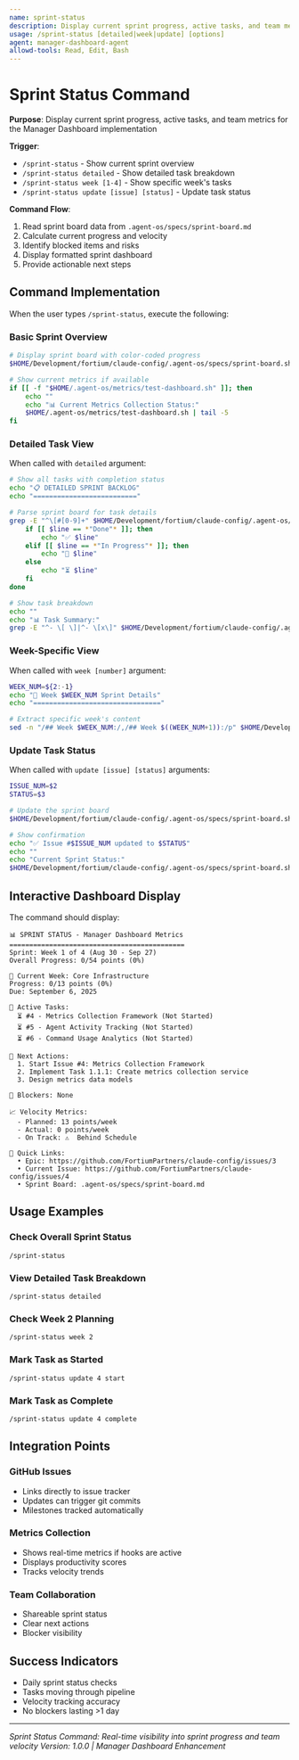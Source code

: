 ```yaml
---
name: sprint-status
description: Display current sprint progress, active tasks, and team metrics for project management
usage: /sprint-status [detailed|week|update] [options]
agent: manager-dashboard-agent
allowd-tools: Read, Edit, Bash
---
```


# Sprint Status Command

**Purpose**: Display current sprint progress, active tasks, and team metrics for the Manager Dashboard implementation

**Trigger**:

- `/sprint-status` - Show current sprint overview
- `/sprint-status detailed` - Show detailed task breakdown
- `/sprint-status week [1-4]` - Show specific week's tasks
- `/sprint-status update [issue] [status]` - Update task status

**Command Flow**:

1. Read sprint board data from `.agent-os/specs/sprint-board.md`
2. Calculate current progress and velocity
3. Identify blocked items and risks
4. Display formatted sprint dashboard
5. Provide actionable next steps

## Command Implementation

When the user types `/sprint-status`, execute the following:

### Basic Sprint Overview

```bash
# Display sprint board with color-coded progress
$HOME/Development/fortium/claude-config/.agent-os/specs/sprint-board.sh show

# Show current metrics if available
if [[ -f "$HOME/.agent-os/metrics/test-dashboard.sh" ]]; then
    echo ""
    echo "📊 Current Metrics Collection Status:"
    $HOME/.agent-os/metrics/test-dashboard.sh | tail -5
fi
```

### Detailed Task View

When called with `detailed` argument:

```bash
# Show all tasks with completion status
echo "📋 DETAILED SPRINT BACKLOG"
echo "=========================="

# Parse sprint board for task details
grep -E "^\[#[0-9]+" $HOME/Development/fortium/claude-config/.agent-os/specs/sprint-board.md | while read -r line; do
    if [[ $line == *"Done"* ]]; then
        echo "✅ $line"
    elif [[ $line == *"In Progress"* ]]; then
        echo "🔄 $line"
    else
        echo "⏳ $line"
    fi
done

# Show task breakdown
echo ""
echo "📊 Task Summary:"
grep -E "^- \[ \]|^- \[x\]" $HOME/Development/fortium/claude-config/.agent-os/specs/sprint-board.md | head -20
```

### Week-Specific View

When called with `week [number]` argument:

```bash
WEEK_NUM=${2:-1}
echo "📅 Week $WEEK_NUM Sprint Details"
echo "================================"

# Extract specific week's content
sed -n "/## Week $WEEK_NUM:/,/## Week $((WEEK_NUM+1)):/p" $HOME/Development/fortium/claude-config/.agent-os/specs/sprint-board.md | head -30
```

### Update Task Status

When called with `update [issue] [status]` arguments:

```bash
ISSUE_NUM=$2
STATUS=$3

# Update the sprint board
$HOME/Development/fortium/claude-config/.agent-os/specs/sprint-board.sh update $ISSUE_NUM $STATUS

# Show confirmation
echo "✅ Issue #$ISSUE_NUM updated to $STATUS"
echo ""
echo "Current Sprint Status:"
$HOME/Development/fortium/claude-config/.agent-os/specs/sprint-board.sh show
```

## Interactive Dashboard Display

The command should display:

```
📊 SPRINT STATUS - Manager Dashboard Metrics
============================================
Sprint: Week 1 of 4 (Aug 30 - Sep 27)
Overall Progress: 0/54 points (0%)

📅 Current Week: Core Infrastructure
Progress: 0/13 points (0%)
Due: September 6, 2025

🎯 Active Tasks:
  ⏳ #4 - Metrics Collection Framework (Not Started)
  ⏳ #5 - Agent Activity Tracking (Not Started)
  ⏳ #6 - Command Usage Analytics (Not Started)

🚀 Next Actions:
  1. Start Issue #4: Metrics Collection Framework
  2. Implement Task 1.1.1: Create metrics collection service
  3. Design metrics data models

🚧 Blockers: None

📈 Velocity Metrics:
  - Planned: 13 points/week
  - Actual: 0 points/week
  - On Track: ⚠️  Behind Schedule

🔗 Quick Links:
  • Epic: https://github.com/FortiumPartners/claude-config/issues/3
  • Current Issue: https://github.com/FortiumPartners/claude-config/issues/4
  • Sprint Board: .agent-os/specs/sprint-board.md
```

## Usage Examples

### Check Overall Sprint Status

```
/sprint-status
```

### View Detailed Task Breakdown

```
/sprint-status detailed
```

### Check Week 2 Planning

```
/sprint-status week 2
```

### Mark Task as Started

```
/sprint-status update 4 start
```

### Mark Task as Complete

```
/sprint-status update 4 complete
```

## Integration Points

### GitHub Issues

- Links directly to issue tracker
- Updates can trigger git commits
- Milestones tracked automatically

### Metrics Collection

- Shows real-time metrics if hooks are active
- Displays productivity scores
- Tracks velocity trends

### Team Collaboration

- Shareable sprint status
- Clear next actions
- Blocker visibility

## Success Indicators

- Daily sprint status checks
- Tasks moving through pipeline
- Velocity tracking accuracy
- No blockers lasting >1 day

---

_Sprint Status Command: Real-time visibility into sprint progress and team velocity_
_Version: 1.0.0 | Manager Dashboard Enhancement_
